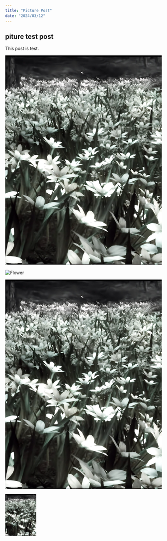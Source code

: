```yaml
---
title: "Picture Post"
date: "2024/03/12"
---
```


## piture test post

This post is test.

![Flower](flower.png?raw=true)

![Flower](${url}content/test2/flower.png?raw=true)

![Flower](https://github.com/yokomac/blog/blob/main/content/test2/flower.png?raw=true)

<img src="https://github.com/yokomac/blog/blob/main/content/test2/flower.png?raw=true" alt="Flower" width="100">